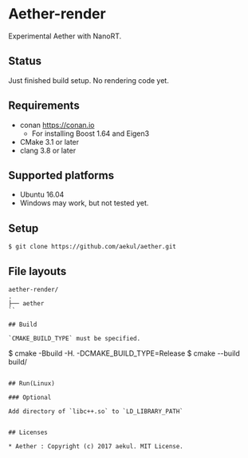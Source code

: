 # Aether-render

Experimental Aether with NanoRT.

## Status

Just finished build setup. No rendering code yet.

## Requirements

* conan https://conan.io
  * For installing Boost 1.64 and Eigen3
* CMake 3.1 or later
* clang 3.8 or later

## Supported platforms

* Ubuntu 16.04
* Windows may work, but not tested yet.

## Setup

```
$ git clone https://github.com/aekul/aether.git
```

## File layouts

```
aether-render/
.
├── aether
``

## Build

`CMAKE_BUILD_TYPE` must be specified.

```
$ cmake -Bbuild -H.  -DCMAKE_BUILD_TYPE=Release
$ cmake --build build/
```

## Run(Linux)

### Optional

Add directory of `libc++.so` to `LD_LIBRARY_PATH`


## Licenses

* Aether : Copyright (c) 2017 aekul. MIT License.
